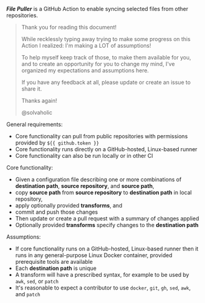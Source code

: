 **_File Puller_** is a GitHub Action to enable syncing selected files from other repositories.

> Thank you for reading this document!
> 
> While recklessly typing away trying to make some progress on this 
> Action I realized: I'm making a LOT of assumptions!
> 
> To help myself keep track of those, to make them available for you,
> and to create an opportunity for you to change my mind, I've organized
> my expectations and assumptions here.
> 
> If you have any feedback at all, please update or create an issue to
> share it.
> 
> Thanks again!
> 
> @solvaholic

General requirements:

- Core functionality can pull from public repositories with permissions provided by `${{ github.token }}`  
- Core functionality runs directly on a GitHub-hosted, Linux-based runner
- Core functionality can also be run locally or in other CI

Core functionality:

- Given a configuration file describing one or more combinations of **destination path**, **source repository**, and **source path**,
- copy **source path** from **source repository** to **destination path** in local repository,
- apply optionally provided **transforms**, and
- commit and push those changes
- Then update or create a pull request with a summary of changes applied
- Optionally provided **transforms** specify changes to the **destination path**

Assumptions:

- If core functionality runs on a GitHub-hosted, Linux-based runner then it runs in any general-purpose Linux Docker container, provided prerequisite tools are available
- Each **destination path** is unique
- A transform will have a prescribed syntax, for example to be used by `awk`, `sed`, or `patch`
- It's reasonable to expect a contributor to use `docker`, `git`, `gh`, `sed`, `awk`, and `patch`

<!--

Initial vision, from #1:

> There are things I'd like to share between some repositories. For example GitHub Pages assets and configurations, GitHub Actions workflows, Makefiles, and scripts. If they all go in the template, then the I think template feels kindof overdone.
> 
> However, even if you like the idea of centrally managing all those things in template, I still want a way to do the other thing: Sync selected files from other repositories.

-->

